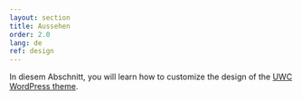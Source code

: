 ```yaml
---
layout: section
title: Aussehen
order: 2.0
lang: de
ref: design
---
```


In diesem Abschnitt, you will learn how to customize the design of the [UWC WordPress theme](https://github.com/uwc/uwc-website).
